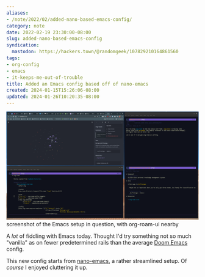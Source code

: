 ```yaml
---
aliases:
- /note/2022/02/added-nano-based-emacs-config/
category: note
date: 2022-02-19 23:30:00-08:00
slug: added-nano-based-emacs-config
syndication:
  mastodon: https://hackers.town/@randomgeek/107829210164861560
tags:
- org-config
- emacs
- it-keeps-me-out-of-trouble
title: Added an Emacs config based off of nano-emacs
created: 2024-01-15T15:26:06-08:00
updated: 2024-01-26T10:20:35-08:00
---
```


![attachments/img/2022/cover-2022-02-19.png](../../../attachments/img/2022/cover-2022-02-19.png)
screenshot of the Emacs setup in question, with org-roam-ui nearby

A *lot* of fiddling with Emacs today. Thought I'd try something not so much "vanilla" as on fewer predetermined rails than the average [Doom Emacs](https://github.com/hlissner/doom-emacs) config.

This new config starts from [nano-emacs](https://github.com/rougier/nano-emacs), a rather streamlined setup. Of *course* I enjoyed cluttering it up.
